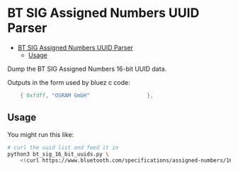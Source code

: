 # BT SIG Assigned Numbers UUID Parser

- [BT SIG Assigned Numbers UUID Parser](#bt-sig-assigned-numbers-uuid-parser)
  - [Usage](#usage)

Dump the BT SIG Assigned Numbers 16-bit UUID data.

Outputs in the form used by bluez c code:

```c
	{ 0xfdff, "OSRAM GmbH"					},
```

## Usage

You might run this like:

```bash
# curl the uuid list and feed it in
python3 bt_sig_16_bit_uuids.py \
    <(curl https://www.bluetooth.com/specifications/assigned-numbers/16-bit-uuids-for-members/)
```
